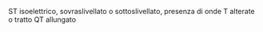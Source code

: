 ST isoelettrico, sovraslivellato o sottoslivellato, presenza di onde T alterate o tratto QT allungato